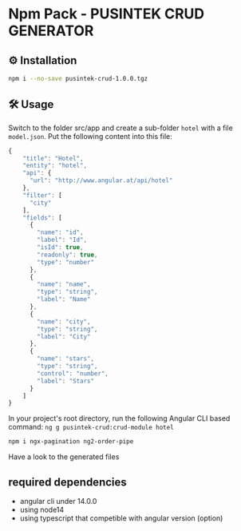 # Npm Pack - PUSINTEK CRUD GENERATOR

## ⚙️ Installation

```bash
npm i --no-save pusintek-crud-1.0.0.tgz
```

## 🛠 Usage
Switch to the folder src/app and create a sub-folder ```hotel``` with a file ```model.json```. Put the following content into this file:
```javascript
{ 
    "title": "Hotel",
    "entity": "hotel",
    "api": {
      "url": "http://www.angular.at/api/hotel"
    },
    "filter": [
      "city"
    ],
    "fields": [
      {
        "name": "id",
        "label": "Id",
        "isId": true,
        "readonly": true,
        "type": "number"
      },
      {
        "name": "name",
        "type": "string",
        "label": "Name"
      },
      {
        "name": "city",
        "type": "string",
        "label": "City"
      },
      {
        "name": "stars",
        "type": "string",
        "control": "number",
        "label": "Stars"
      } 
    ]
}
```

In your project's root directory, run the following Angular CLI based command:
```ng g pusintek-crud:crud-module hotel```

```bash
npm i ngx-pagination ng2-order-pipe
```

Have a look to the generated files


## required dependencies

- angular cli under 14.0.0
- using node14
- using typescript  that competible with angular version (option)


<br>
